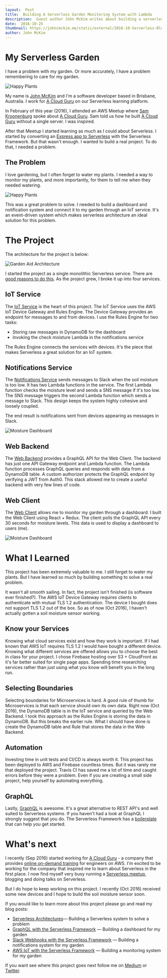 ```yaml
---
layout:  Post
title:  Building A Serverless Garden Monitoring System with Lambda
description:  Guest author John McKim writes about building a serverless garden monitoring system with the Serverless Framework and AWS Lambda.
date:  2016-10-25
thumbnail: https://johncmckim.me/static/external/2016-10-Serverless-Blog/happy-plants-thumb.jpg
author: John McKim
---
```


**My Serverless Garden**
====================
I have a problem with my garden. Or more accurately, I have a problem remembering to care for my garden.

![Happy Plants](https://johncmckim.me/static/external/2016-10-Serverless-Blog/happy-plants-md.jpg)

My name is [John McKim](https://twitter.com/johncmckim) and I'm a software developer based in Brisbane, Australia. I work for [A Cloud Guru](https://acloud.guru) on our Serverless learning platform.

In February of this year (2016), I attended an AWS Meetup where [Sam Kroonenburg](https://twitter.com/samkroon) spoke about [A Cloud Guru](https://acloud.guru). Sam told us how he built [A Cloud Guru](https://acloud.guru) without a single server. I was inspired.

After that Meetup I started learning as much as I could about Serverless. I started by converting an [Express app to Serverless](https://blog.johncmckim.me/express-to-aws-lambda-part-1-a057096abe34) with the Serverless Framework. But that wasn't enough. I wanted to build a real project. To do that, I needed a problem.

**The Problem**
--------
I love gardening, but I often forget to water my plants. I needed a way to monitor my plants, and more importantly, for them to tell me when they needed watering.

![Happy Plants](https://johncmckim.me/static/external/2016-10-Serverless-Blog/wilting-plants.jpg)

This was a great problem to solve. I needed to build a dashboard and notification system and connect it to my garden through an IoT service. It's an event-driven system which makes serverless architecture an ideal solution for this problem.

**The Project**
====================
The architecture for the project is below:

![Garden Aid Architecture](https://johncmckim.me/static/external/2016-10-Serverless-Blog/architecture.png)

I started the project as a single monolithic Serverless service. There are [good reasons to do this](http://martinfowler.com/bliki/MonolithFirst.html). As the project grew, I broke it up into four services.

**IoT Service**
--------
The [IoT Service](https://github.com/garden-aid/iot-hub) is the heart of this project. The IoT Service uses the AWS IoT Device Gateway and Rules Engine. The Device Gateway provides an endpoint for messages to and from devices. I use the Rules Engine for two tasks:

- Storing raw messages in DynamoDB for the dashboard
- Invoking the check moisture Lambda in the notifications service

The Rules Engine connects the services with devices. It's the piece that makes Serverless a great solution for an IoT system.

**Notifications Service**
--------
The [Notifications Service](https://github.com/garden-aid/chat-bff) sends messages to Slack when the soil moisture is too low. It has two Lambda functions in the service. The first Lambda function checks the moisture level and sends a SNS message if it's too low. The SNS message triggers the second Lambda function which sends a message to Slack. This design keeps the system highly cohesive and loosely coupled.

The end result is notifications sent from devices appearing as messages in Slack.

![Moisture Dashboard](https://johncmckim.me/static/external/2016-10-Serverless-Blog/slack-notifications.png)

**Web Backend**
--------
The [Web Backend](https://github.com/garden-aid/web-bff) provides a GraphQL API for the Web Client. The backend has just one API Gateway endpoint and Lambda function. The Lambda function processes GraphQL queries and responds with data from a DynamoDB table. A custom authorizer protects the GraphQL endpoint by verifying a JWT from Auth0. This stack allowed me to create a useful backend with very few lines of code.

**Web Client**
--------
The [Web Client](https://github.com/garden-aid/web-client) allows me to monitor my garden through a dashboard. I built the Web Client using React + Redux. The client polls the GraphQL API every 30 seconds for moisture levels. This data is used to display a dashboard to users (me).

![Moisture Dashboard](https://johncmckim.me/static/external/2016-10-Serverless-Blog/moisture-dashboard.jpg)

**What I Learned**
====================

This project has been extremely valuable to me. I still forget to water my plants. But I have learned so much by building something to solve a real problem.

It wasn't all smooth sailing. In fact, the project isn't finished (is software ever finished?). The AWS IoT Device Gateway requires clients to authenticate with mutual TLS 1.2 authentication. The device I bought does not support TLS 1.2 out of the box. So as of now (Oct 2016), I haven't actually gotten a soil moisture sensor working.

**Know your Services**
--------
Knowing what cloud services exist and how they work is important. If I had known that AWS IoT requires TLS 1.2 I would have bought a different device. Knowing what different services are offered allows you to choose the best in class for your project. I chose Firebase hosting over S3 + CloudFront as it's far better suited for single page apps. Spending time researching services rather than just using what you know will benefit you in the long run.

**Selecting Boundaries**
--------
Selecting boundaries for Microservices is hard. A good rule of thumb for Microservices is that each service should own its own data. Right now (Oct 2016), the DynamoDB table is in the IoT service and queried by the Web Backend. I took this approach as the Rules Engine is storing the data in DynamoDB. But this breaks the earlier rule. What I should have done is create the DynamoDB table and Rule that stores the data in the Web Backend.

**Automation**
--------
Investing time in unit tests and CI/CD is always worth it. This project has been deployed to AWS and Firebase countless times. But it was rarely me that deployed the project. Travis CI has saved me a lot of time and caught errors before they were a problem. Even if you are creating a small side project, help yourself by automating everything.

**GraphQL**
--------
Lastly, [GraphQL](http://graphql.org/) is awesome. It's a great alternative to REST API's and well suited to Serverless systems. If you haven't had a look at GraphQL I strongly suggest that you do. The Serverless Framework has a [boilerplate](https://github.com/serverless/serverless-graphql) that can help you get started.

**What's next**
====================

I recently (Sep 2016) started working for [A Cloud Guru](https://acloud.guru) - a company that provides [online on-demand training](https://acloud.guru/courses) for engineers on AWS. I'm excited to be working for the company that inspired me to learn about Serverless in the first place. I now find myself very busy running a [Serverless meetup](https://www.meetup.com/Brisbane-Serverless-Meetup-Group/), blogging and doing talks on Serverless.

But I do hope to keep working on this project. I recently (Oct 2016) received some new devices and I hope to build the soil moisture sensor soon.

If you would like to learn more about this project please go and read my blog posts:

- [Serverless Architectures](https://serverless.zone/serverless-architectures-9e23af71097a)&mdash;
Building a Serverless system to solve a problem
- [GraphQL with the Serverless Framework](https://serverless.zone/graphql-with-the-serverless-framework-79924829a8ca)
 &mdash;
 Building a dashboard for my garden
- [Slack Webhooks with the Serverless Framework](https://serverless.zone/slack-webhooks-with-the-serverless-framework-4c01bb3c1411)
 &mdash;
 Building a notifications system for my garden
- [AWS IoT with the Serverless Framework](https://serverless.zone/iot-with-the-serverless-framework-e228fae87be)
 &mdash;
 Building a monitoring system for my garden

If you want see where this project goes next follow me on [Medium](https://medium.com/@johncmckim) or [Twitter](https://twitter.com/johncmckim).
